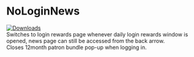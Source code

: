 # NoLoginNews
[![Downloads](https://img.shields.io/github/downloads/SecretFox/NoLoginNews/total)](https://github.com/SecretFox/NoLoginNews/releases)  
Switches to login rewards page whenever daily login rewards window is opened, news page can still be accessed from the back arrow.  
Closes 12month patron bundle pop-up when logging in.  
